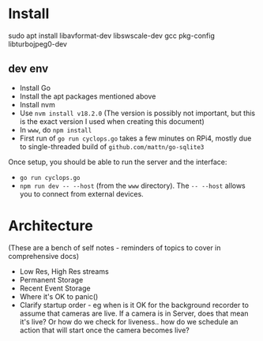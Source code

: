 # Install

sudo apt install libavformat-dev libswscale-dev gcc pkg-config libturbojpeg0-dev

## dev env
* Install Go
* Install the apt packages mentioned above
* Install nvm
* Use `nvm install v18.2.0` (The version is possibly not important, but this is the exact version I used when creating this document)
* In `www`, do `npm install`
* First run of `go run cyclops.go` takes a few minutes on RPi4, mostly due to single-threaded build of `github.com/mattn/go-sqlite3`

Once setup, you should be able to run the server and the interface:
* `go run cyclops.go`
* `npm run dev -- --host` (from the `www` directory). The `-- --host` allows you to connect from external devices.

# Architecture

(These are a bench of self notes - reminders of topics to cover in comprehensive docs)

* Low Res, High Res streams
* Permanent Storage
* Recent Event Storage
* Where it's OK to panic()
* Clarify startup order - eg when is it OK for the background recorder to assume that cameras are live.
  If a camera is in Server, does that mean it's live? Or how do we check for liveness.. how do we schedule
  an action that will start once the camera becomes live?